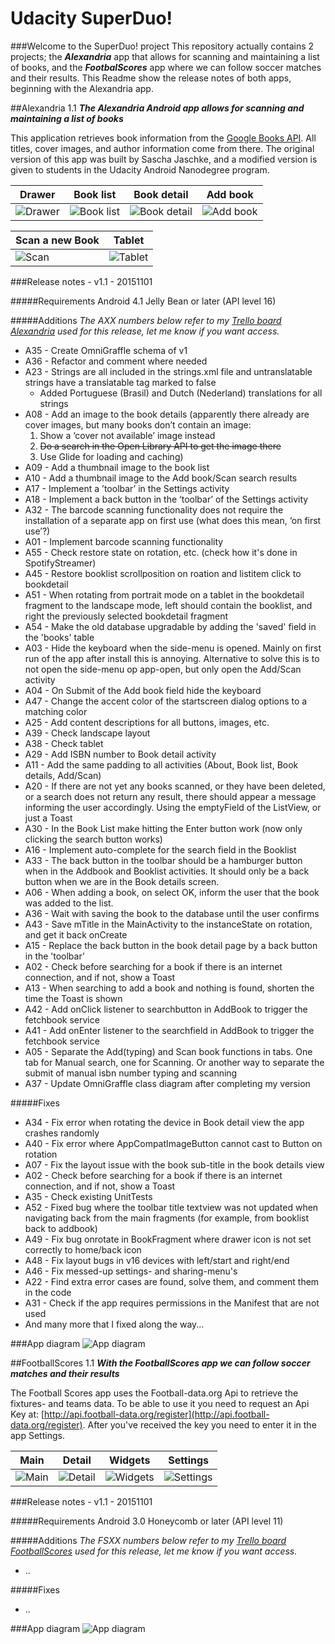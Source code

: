 # Udacity SuperDuo!


###Welcome to the SuperDuo! project
This repository actually contains 2 projects; the _**Alexandria**_ app that allows for scanning and maintaining a list of books, and the _**FootbalScores**_ app where we can follow soccer matches and their results. This Readme show the release notes of both apps, beginning with the Alexandria app.


##Alexandria 1.1
_**The Alexandria Android app allows for scanning and maintaining a list of books**_

This application retrieves book information from the [Google Books API](https://developers.google.com/books/). All titles, cover images, and author information come from there. The original version of this app was built by Sascha Jaschke, and a modified version is given to students in the Udacity Android Nanodegree program.

|Drawer|Book list|Book detail|Add book|
|---|---|---|---|
| ![Drawer](./Alexandria/doc/screenshots/drawer-2015-11-20-125800.png?raw=true "Drawer") | ![Book list](./Alexandria/doc/screenshots/book-list-2015-11-20-125418.png?raw=true "Book list") |![Book detail](./Alexandria/doc/screenshots/book-detail-2015-11-20-125540.png?raw=true "Book detail")|![Add book](./Alexandria/doc/screenshots/add-book-2015-11-20-125149.png?raw=true "Add book")|

|Scan a new Book|Tablet|
|---|---|
|![Scan](./Alexandria/doc/screenshots/scan-2015-11-20-130602.png?raw=true "Scan")|![Tablet](./Alexandria/doc/screenshots/tablet-2015-11-20-130602.png?raw=true "Tablet")|


###Release notes - v1.1 - 20151101

#####Requirements
Android 4.1 Jelly Bean or later (API level 16)


#####Additions
_The AXX numbers below refer to my [Trello board Alexandria](https://trello.com/b/tcaXsoyg) used for this release, let me know if you want access._

* A35 - Create OmniGraffle schema of v1
* A36 - Refactor and comment where needed
* A23 - Strings are all included in the strings.xml file and untranslatable strings have a translatable tag marked to false
	* Added Portuguese (Brasil) and Dutch (Nederland) translations for all strings
* A08 - Add an image to the book details (apparently there already are cover images, but many books don’t contain an image:
	1. Show a ‘cover not available’ image instead
	2. ~~Do a search in the Open Library API to get the image there~~
	3. Use Glide for loading and caching)
* A09 - Add a thumbnail image to the book list
* A10 - Add a thumbnail image to the Add book/Scan search results
* A17 - Implement a ’toolbar’ in the Settings activity
* A18 - Implement a back button in the ‘toolbar’ of the Settings activity
* A32 - The barcode scanning functionality does not require the installation of a separate app on first use (what does this mean, ‘on first use’?)
* A01 - Implement barcode scanning functionality
* A55 - Check restore state on rotation, etc. (check how it's done in SpotifyStreamer)
* A45 - Restore booklist scrollposition on roation and listitem click to bookdetail
* A51 - When rotating from portrait mode on a tablet in the bookdetail fragment to the landscape mode, left should contain the booklist, and right the previously selected bookdetail fragment
* A54 - Make the old database upgradable by adding the 'saved' field in the 'books' table
* A03 - Hide the keyboard when the side-menu is opened. Mainly on first run of the app after install this is annoying. Alternative to solve this is to not open the side-menu op app-open, but only open the Add/Scan activity
* A04 - On Submit of the Add book field hide the keyboard
* A47 - Change the accent color of the startscreen dialog options to a matching color
* A25 - Add content descriptions for all buttons, images, etc.
* A39 - Check landscape layout
* A38 - Check tablet
* A29 - Add ISBN number to Book detail activity
* A11 - Add the same padding to all activities (About, Book list, Book details, Add/Scan)
* A20 - If there are not yet any books scanned, or they have been deleted, or a search does not return any result, there should appear a message informing the user accordingly. Using the emptyField of the ListView, or just a Toast
* A30 - In the Book List make hitting the Enter button work (now only clicking the search button works)
* A16 - Implement auto-complete for the search field in the Booklist
* A33 - The back button in the toolbar should be a hamburger button when in the Addbook and Booklist activities. It should only be a back button when we are in the Book details screen.
* A06 - When adding a book, on select OK, inform the user that the book was added to the list.
* A36 - Wait with saving the book to the database until the user confirms
* A43 - Save mTitle in the MainActivity to the instanceState on rotation, and get it back onCreate
* A15 - Replace the back button in the book detail page by a back button in the ’toolbar’
* A02 - Check before searching for a book if there is an internet connection, and if not, show a Toast
* A13 - When searching to add a book and nothing is found, shorten the time the Toast is shown
* A42 - Add onClick listener to searchbutton in AddBook to trigger the fetchbook service
* A41 - Add onEnter listener to the searchfield in AddBook to trigger the fetchbook service
* A05 - Separate the Add(typing) and Scan book functions in tabs. One tab for Manual search, one for Scanning. Or another way to separate the submit of manual isbn number typing and scanning
* A37 - Update OmniGraffle class diagram after completing my version


#####Fixes
* A34 - Fix error when rotating the device in Book detail view the app crashes randomly
* A40 - Fix error where AppCompatImageButton cannot cast to Button on rotation
* A07 - Fix the layout issue with the book sub-title in the book details view
* A02 - Check before searching for a book if there is an internet connection, and if not, show a Toast
* A35 - Check existing UnitTests
* A52 - Fixed bug where the toolbar title textview was not updated when navigating back from the main fragments (for example, from booklist back to addbook)
* A49 - Fix bug onrotate in BookFragment where drawer icon is not set correctly to home/back icon
* A48 - Fix layout bugs in v16 devices with left/start and right/end
* A46 - Fix messed-up settings- and sharing-menu's
* A22 - Find extra error cases are found, solve them, and comment them in the code
* A31 - Check if the app requires permissions in the Manifest that are not used
* And many more that I fixed along the way...


###App diagram
![App diagram](./Alexandria/doc/Alexandria.P3.2.png?raw=true "App diagram")


##FootballScores 1.1
_**With the FootballScores app we can follow soccer matches and their results**_


The Football Scores app uses the Football-data.org Api to retrieve the fixtures- and teams data. To be able to use it you need to request an Api Key at: [http://api.football-data.org/register](http://api.football-data.org/register). After you've received the key you need to enter it in the app Settings.

|Main|Detail|Widgets|Settings|
|---|---|---|---|
| ![Main](./FootballScores/doc/screenshots/device-2015-12-07-181150.png?raw=true "Main") | ![Detail](./FootballScores/doc/screenshots/device-2015-12-07-181351.png?raw=true "Detail") |![Widgets](./FootballScores/doc/screenshots/device-2015-12-07-181830.png?raw=true "Widgets")|![Settings](./FootballScores/doc/screenshots/device-2015-12-07-181535.png?raw=true "Settings")|


###Release notes - v1.1 - 20151101


#####Requirements
Android 3.0 Honeycomb or later (API level 11)


#####Additions
_The FSXX numbers below refer to my [Trello board FootballScores](https://trello.com/b/wUOvWbM1) used for this release, let me know if you want access._

* ..


#####Fixes
* ..



###App diagram
![App diagram](./FootballScores/doc/FootballScores.P3.2.png?raw=true "App diagram")








